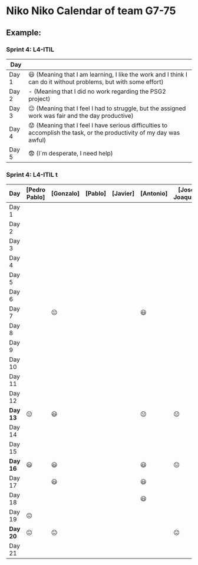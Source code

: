 # Niko Niko Calendar of team G7-75

## Example:

### Sprint 4: L4-ITIL 

| Day           |   |
| ------------- | ------------- |
| Day 1         |    :smiley: (Meaning that I am learning, I like the work and I think I can do it without problems, but with some effort) |
| Day 2         |    - (Meaning that I did no work regarding the PSG2 project)           |
| Day 3         |    :neutral_face:  (Meaning that I feel I had to struggle, but the assigned work was fair and the day productive)          |:fearful:
| Day 4         |    :worried: (Meaning that I feel I have serious difficulties to accomplish the task, or the productivity of my day was awful)           |
| Day 5         |    :fearful:   (I´m desperate, I need help)        |


### Sprint 4: L4-ITIL t 

| Day           | [Pedro Pablo] |   [Gonzalo]    |    [Pablo]     |    [Javier]    |    [Antonio]   | [José Joaquín] |
| ------------- | ------------- | -------------  | -------------  | -------------  | -------------  | -------------  |
| Day 1         |               |                |                |                |                |                |
| Day 2         |               |                |                |                |                |                |
| Day 3         |               |                |                |                |                |                |
| Day 4         |               |                |                |                |                |                |
| Day 5         |               |                |                |                |                |                |
| Day 6         |               |                |                |                |                |                |
| Day 7         |               | :neutral_face: |                |                |    :smiley:    |                |
| Day 8         |               |                |                |                |                |                |
| Day 9         |               |                |                |                |                |                |
| Day 10        |               |                |                |                |                |                |
| Day 11        |               |                |                |                |                |                |
| Day 12        |               |                |                |                |                |                |
| **Day 13**    |:neutral_face: |    :smiley:    |                |                | :neutral_face: | :neutral_face: |
| Day 14        |               |                |                |                |                |                |
| Day 15        |               |                |                |                |                |                |
| **Day 16**    |   :smiley:    |    :smiley:    |                |                |    :smiley:    | :neutral_face: |
| Day 17        |               |    :smiley:    |                |                |    :smiley:    |                |
| Day 18        |               |                |                |                |    :smiley:    |                |
| Day 19        |:neutral_face: |                |                |                |                |                |
| **Day 20**    |:neutral_face: | :neutral_face: |                |                |                | :neutral_face: |
| Day 21        |               |                |                |                |                |                |
